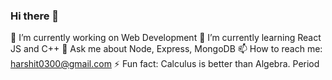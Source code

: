 ### Hi there 👋

<!--
**hs7979/hs7979** is a ✨ _special_ ✨ repository because its `README.md` (this file) appears on your GitHub profile.
- 👯 I’m looking to collaborate on ...
- 🤔 I’m looking for help with ...
- 😄 Pronouns: ...
Here are some ideas to get you started:-->

 🔭 I’m currently working on Web Development
 🌱 I’m currently learning React JS and C++
 💬 Ask me about Node, Express, MongoDB
 📫 How to reach me: harshit0300@gmail.com
 ⚡ Fun fact: Calculus is better than Algebra. Period

